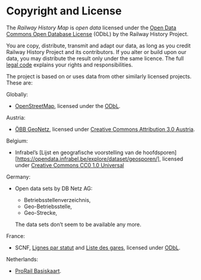 # Copyright and License

The _Railway History Map_ is _open data_ licensed under the
[Open Data Commons Open Database License][ODbL] (ODbL) by the Railway
History Project.

You are copy, distribute, transmit and adapt our data, as long as you credit
Railway History Project and its contributors. If you alter or build upon our
data, you may distribute the result only under the same licence. The full
[legal code] explains your rights and responsibilities. 

The project is based on or uses data from other similarly licensed projects.
These are:

Globally:

* [OpenStreetMap](https://www.openstreetmap.org/), licensed under the
  [ODbL].

Austria:

* [ÖBB GeoNetz](https://data.oebb.at/de/datensaetze~geo-netz~), licensed
  under [Creative Commons Attribution 3.0 Austria][cc-by-3.0-at].


Belgium:

* Infrabel’s [Lijst en geografische voorstelling van de
  hoofdsporen][https://opendata.infrabel.be/explore/dataset/geosporen/],
  licensed under [Creative Commons CC0 1.0 Universal][cc0]


Germany:

* Open data sets by DB Netz AG:

  * Betriebsstellenverzeichnis,
  * Geo-Betriebsstelle,
  * Geo-Strecke,

  The data sets don’t seem to be available any more.


France:

* SCNF, [Lignes par
  statut](https://ressources.data.sncf.com/explore/dataset/lignes-par-statut/information/)
  and [Liste des gares](https://ressources.data.sncf.com/explore/dataset/liste-des-gares/information/),
  licensed under [ODbL].


Netherlands:

* [ProRail
  Basiskaart](https://prorailnl.hub.arcgis.com/maps/prorailnl::prorail-basiskaart/about).


[ODbL]: https://opendatacommons.org/licenses/odbl/
[legal code]: https://opendatacommons.org/licenses/odbl/1.0/
[cc-by-3.0-at]: https://creativecommons.org/licenses/by/3.0/at/deed.en
[cc0]: https://creativecommons.org/publicdomain/zero/1.0/deed

